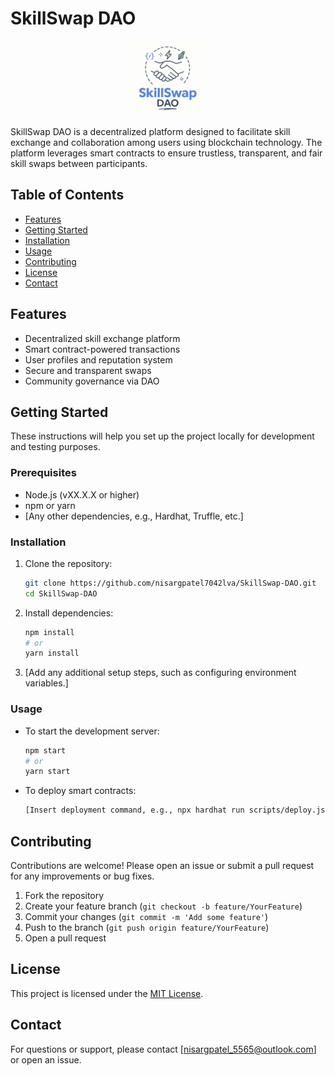 # SkillSwap DAO

<p align="center">
  <img src="public/SkillSwap DAO Logo Design.png" alt="SkillSwap DAO Logo" width="120" />
</p>

SkillSwap DAO is a decentralized platform designed to facilitate skill exchange and collaboration among users using blockchain technology. The platform leverages smart contracts to ensure trustless, transparent, and fair skill swaps between participants.

## Table of Contents
- [Features](#features)
- [Getting Started](#getting-started)
- [Installation](#installation)
- [Usage](#usage)
- [Contributing](#contributing)
- [License](#license)
- [Contact](#contact)

## Features
- Decentralized skill exchange platform
- Smart contract-powered transactions
- User profiles and reputation system
- Secure and transparent swaps
- Community governance via DAO

## Getting Started
These instructions will help you set up the project locally for development and testing purposes.

### Prerequisites
- Node.js (vXX.X.X or higher)
- npm or yarn
- [Any other dependencies, e.g., Hardhat, Truffle, etc.]

### Installation
1. Clone the repository:
   ```bash
   git clone https://github.com/nisargpatel7042lva/SkillSwap-DAO.git
   cd SkillSwap-DAO
   ```
2. Install dependencies:
   ```bash
   npm install
   # or
   yarn install
   ```
3. [Add any additional setup steps, such as configuring environment variables.]

### Usage
- To start the development server:
  ```bash
  npm start
  # or
  yarn start
  ```
- To deploy smart contracts:
  ```bash
  [Insert deployment command, e.g., npx hardhat run scripts/deploy.js]
  ```

## Contributing
Contributions are welcome! Please open an issue or submit a pull request for any improvements or bug fixes.

1. Fork the repository
2. Create your feature branch (`git checkout -b feature/YourFeature`)
3. Commit your changes (`git commit -m 'Add some feature'`)
4. Push to the branch (`git push origin feature/YourFeature`)
5. Open a pull request

## License
This project is licensed under the [MIT License](LICENSE).

## Contact
For questions or support, please contact [nisargpatel_5565@outlook.com] or open an issue.
